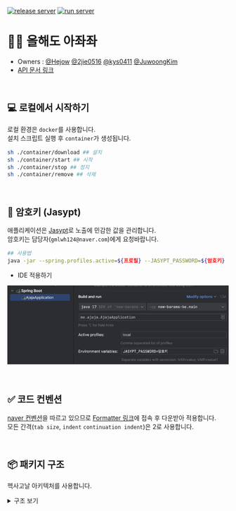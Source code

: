 [![release server](https://github.com/New-Barams/This-Year-Ajaja-BE/actions/workflows/ajaja-server-release.yml/badge.svg)](https://github.com/New-Barams/This-Year-Ajaja-BE/actions/workflows/ajaja-server-release.yml) [![run server](https://github.com/New-Barams/This-Year-Ajaja-BE/actions/workflows/ajaja-run-server.yml/badge.svg)](https://github.com/New-Barams/This-Year-Ajaja-BE/actions/workflows/ajaja-run-server.yml)

# 👊🏻 올해도 아좌좌
- Owners : [@Hejow](https://github.com/Hejow) [@2jie0516](https://github.com/2jie0516) [@kys0411](https://github.com/kys0411) [@JuwoongKim](https://github.com/JuwoongKim)
- [API 문서 링크](https://api.ajaja.me/docs/index.html)

<br>

## 💻 로컬에서 시작하기
로컬 환경은 `docker`를 사용합니다.<br>
설치 스크립트 실행 후 `container`가 생성됩니다. 
```sh
sh ./container/download ## 설치
sh ./container/start ## 시작
sh ./container/stop ## 정지
sh ./container/remove ## 삭제
```

<br>

## 🔑 암호키 (Jasypt)
애플리케이션은 [Jasypt](http://www.jasypt.org/)로 노출에 민감한 값을 관리합니다.<br>
암호키는 담당자(`gmlwh124@naver.com`)에게 요청바랍니다.

```bash
## 사용법
java -jar --spring.profiles.active=${프로필} --JASYPT_PASSWORD=${암호키}
```
- IDE 적용하기

![암호키_설정.png](암호키_설정.png)

<br>

## ✅ 코드 컨벤션
[naver 컨벤션](https://naver.github.io/hackday-conventions-java/)을 따르고 있으므로 [Formatter 링크](https://github.com/naver/hackday-conventions-java/blob/master/rule-config/naver-intellij-formatter.xml)에 접속 후 다운받아 적용합니다.<br>
모든 간격(`tab size`, `indent` `continuation indent`)은 2로 사용합니다.

<br>

## 📦 패키지 구조
헥사고날 아키텍처를 사용합니다.

<details>
  <summary>구조 보기</summary>

        root
          ├── global
          ├── infra
          └── module
            ├── plan
            ├── ...
            └── user
                 ├── adapter
                 │  ├── in
                 │  │    ├── ...
                 │  │    └── web (package-private)
                 │  └── out
                 │       ├── ...
                 │       └── persistence (package-private)
                 ├── application
                 │   ├── service (package-private)
                 │   └── port
                 │       ├── in  (public)
                 │       └── out (public)
                 ├── domain
                 └── mapper
</details>
